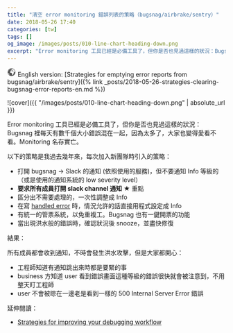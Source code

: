 ```yaml
---
title: "清空 error monitoring 錯誤列表的策略（bugsnag/airbrake/sentry）"
date: 2018-05-26 17:40
categories: [tw]
tags: []
og_image: /images/posts/010-line-chart-heading-down.png
excerpt: "Error monitoring 工具已經是必備工具了，但你是否也見過這樣的狀況：Bugsnag 裡每天有數千個大小錯誤混在一起，因為太多了，大家也變得愛看不看。Monitoring 名存實亡。 以下的策略是我過去幾年來，每次加入新團隊時引入的策略："
---
```


![](/images/world.png) English version: [Strategies for emptying error reports from bugsnag/airbrake/sentry]({% link _posts/2018-05-26-strategies-clearing-bugsnag-error-reports-en.md %})

![cover]({{ "/images/posts/010-line-chart-heading-down.png" | absolute_url }})

Error monitoring 工具已經是必備工具了，但你是否也見過這樣的狀況：Bugsnag 裡每天有數千個大小錯誤混在一起，因為太多了，大家也變得愛看不看。Monitoring 名存實亡。

以下的策略是我過去幾年來，每次加入新團隊時引入的策略：

* 打開 bugsnag → Slack 的通知 (依照使用的服務)，但不要通知 Info 等級的（或是使用的通知系統的 low severity level）
* **要求所有成員打開 slack channel 通知** ★️ 重點
* 區分出不需要處理的，一次性調整成 Info
* 在寫 [handled error](https://docs.bugsnag.com/platforms/ruby/rails/reporting-handled-errors/) 時，情況允許的話直接用程式設定成 Info
* 有統一的管票系統，以免重複工。Bugsnag 也有一鍵開票的功能
* 當出現洪水般的錯誤時，確認狀況後 snooze，並盡快修復

結果：

所有成員都會收到通知，不時會發生洪水攻擊，但是大家都開心：

* 工程師知道有通知跳出來時都是要緊的事
* business 方知道 user 看到錯誤畫面這種等級的錯誤很快就會被注意到，不用整天盯工程師
* user 不會被晾在一邊老是看到一樣的 500 Internal Server Error 錯誤

延伸閱讀：

* [Strategies for improving your debugging workflow](https://blog.bugsnag.com/debugging-workflow/)
